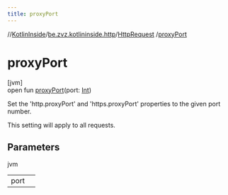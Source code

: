 ```yaml
---
title: proxyPort
---
```

//[KotlinInside](../../../index.html)/[be.zvz.kotlininside.http](../index.html)/[HttpRequest](index.html)
/[proxyPort](proxy-port.html)

# proxyPort

[jvm]\
open fun [proxyPort](proxy-port.html)(port: [Int](https://kotlinlang.org/api/latest/jvm/stdlib/kotlin/-int/index.html))

Set the 'http.proxyPort' and 'https.proxyPort' properties to the given port number.

This setting will apply to all requests.

## Parameters

jvm

| | |
|---|---|
| port |  |




